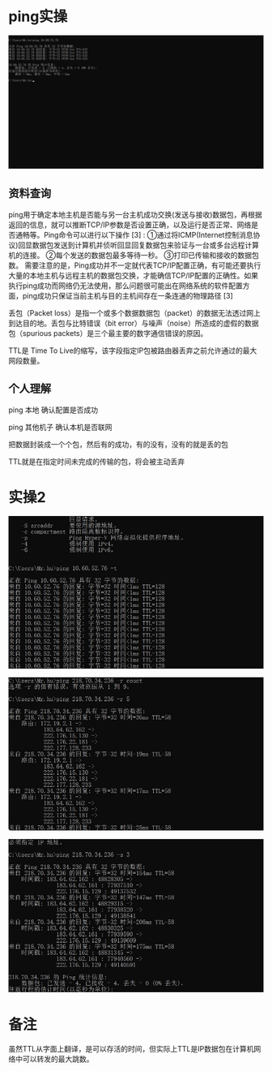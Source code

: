 # ping实操

![ping 本地ip](./image/snipaste20221102_211532.jpg)

## 资料查询

ping用于确定本地主机是否能与另一台主机成功交换(发送与接收)数据包，再根据返回的信息，就可以推断TCP/IP参数是否设置正确，以及运行是否正常、网络是否通畅等。Ping命令可以进行以下操作 [3]  :
①通过将ICMP(Internet控制消息协议)回显数据包发送到计算机并侦听回显回复数据包来验证与一台或多台远程计算机的连接。
②每个发送的数据包最多等待一秒。
③打印已传输和接收的数据包数。
需要注意的是，Ping成功并不一定就代表TCP/IP配置正确，有可能还要执行大量的本地主机与远程主机的数据包交换，才能确信TCP/IP配置的正确性。如果执行ping成功而网络仍无法使用，那么问题很可能出在网络系统的软件配置方面，ping成功只保证当前主机与目的主机间存在一条连通的物理路径 [3]  

丢包（Packet loss）是指一个或多个数据数据包（packet）的数据无法透过网上到达目的地。丢包与比特错误（bit error）与噪声（noise）所造成的虚假的数据包（spurious packets）是三个最主要的数字通信错误的原因。

TTL是 Time To Live的缩写，该字段指定IP包被路由器丢弃之前允许通过的最大网段数量。

## 个人理解

ping 本地 确认配置是否成功

ping 其他机子 确认本机是否联网

把数据封装成一个个包，然后有的成功，有的没有，没有的就是丢的包

TTL就是在指定时间未完成的传输的包，将会被主动丢弃

# 实操2

![ping-t](./image/snipaste20221102_213134.jpg)

![ping-r](./image/snipaste20221102_213625.jpg)

![ping-r](./image/snipaste20221102_213934.jpg)

# 备注

虽然TTL从字面上翻译，是可以存活的时间，但实际上TTL是IP数据包在计算机网络中可以转发的最大跳数。